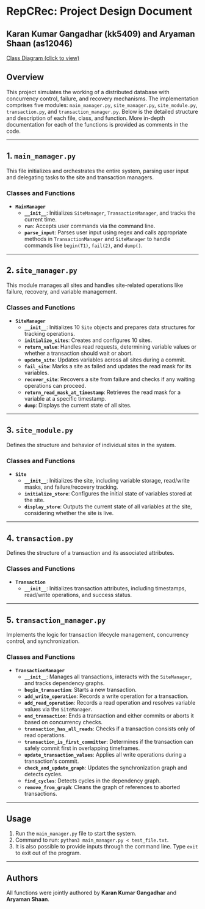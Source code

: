 # RepCRec: Project Design Document
## Karan Kumar Gangadhar (kk5409) and Aryaman Shaan (as12046)

[Class Diagram (click to view)](https://ibb.co/dtVx1DK)

## Overview
This project simulates the working of a distributed database with concurrency control, failure, and recovery mechanisms. The implementation comprises five modules: `main_manager.py`, `site_manager.py`, `site_module.py`, `transaction.py`, and `transaction_manager.py`. Below is the detailed structure and description of each file, class, and function. More in-depth documentation for each of the functions is provided as comments in the code.

---

## 1. `main_manager.py`
This file initializes and orchestrates the entire system, parsing user input and delegating tasks to the site and transaction managers.

### **Classes and Functions**
- **`MainManager`**
  - **`__init__`**: Initializes `SiteManager`, `TransactionManager`, and tracks the current time.
  - **`run`**: Accepts user commands via the command line.
  - **`parse_input`**: Parses user input using regex and calls appropriate methods in `TransactionManager` and `SiteManager` to handle commands like `begin(T1)`, `fail(2)`, and `dump()`.

---

## 2. `site_manager.py`
This module manages all sites and handles site-related operations like failure, recovery, and variable management.

### **Classes and Functions**
- **`SiteManager`**
  - **`__init__`**: Initializes 10 `Site` objects and prepares data structures for tracking operations.
  - **`initialize_sites`**: Creates and configures 10 sites.
  - **`return_value`**: Handles read requests, determining variable values or whether a transaction should wait or abort.
  - **`update_site`**: Updates variables across all sites during a commit.
  - **`fail_site`**: Marks a site as failed and updates the read mask for its variables.
  - **`recover_site`**: Recovers a site from failure and checks if any waiting operations can proceed.
  - **`return_read_mask_at_timestamp`**: Retrieves the read mask for a variable at a specific timestamp.
  - **`dump`**: Displays the current state of all sites.

---

## 3. `site_module.py`
Defines the structure and behavior of individual sites in the system.

### **Classes and Functions**
- **`Site`**
  - **`__init__`**: Initializes the site, including variable storage, read/write masks, and failure/recovery tracking.
  - **`initialize_store`**: Configures the initial state of variables stored at the site.
  - **`display_store`**: Outputs the current state of all variables at the site, considering whether the site is live.

---

## 4. `transaction.py`
Defines the structure of a transaction and its associated attributes.

### **Classes and Functions**
- **`Transaction`**
  - **`__init__`**: Initializes transaction attributes, including timestamps, read/write operations, and success status.

---

## 5. `transaction_manager.py`
Implements the logic for transaction lifecycle management, concurrency control, and synchronization.

### **Classes and Functions**
- **`TransactionManager`**
  - **`__init__`**: Manages all transactions, interacts with the `SiteManager`, and tracks dependency graphs.
  - **`begin_transaction`**: Starts a new transaction.
  - **`add_write_operation`**: Records a write operation for a transaction.
  - **`add_read_operation`**: Records a read operation and resolves variable values via the `SiteManager`.
  - **`end_transaction`**: Ends a transaction and either commits or aborts it based on concurrency checks.
  - **`transaction_has_all_reads`**: Checks if a transaction consists only of read operations.
  - **`transaction_is_first_committer`**: Determines if the transaction can safely commit first in overlapping timeframes.
  - **`update_transaction_values`**: Applies all write operations during a transaction's commit.
  - **`check_and_update_graph`**: Updates the synchronization graph and detects cycles.
  - **`find_cycles`**: Detects cycles in the dependency graph.
  - **`remove_from_graph`**: Cleans the graph of references to aborted transactions.

---

## Usage
1. Run the `main_manager.py` file to start the system.
2. Command to run: `python3 main_manager.py < test_file.txt`.
3. It is also possible to provide inputs through the command line. Type `exit` to exit out of the program.

---

## Authors
All functions were jointly authored by **Karan Kumar Gangadhar** and **Aryaman Shaan**.

